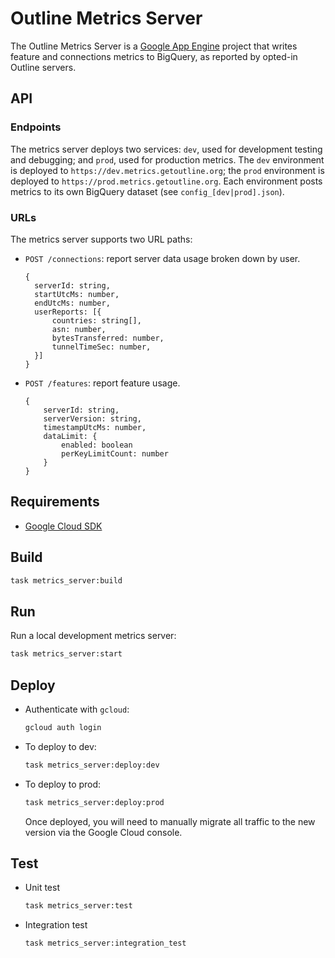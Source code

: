 # Outline Metrics Server

The Outline Metrics Server is a [Google App Engine](https://cloud.google.com/appengine) project that writes feature and connections metrics to BigQuery, as reported by opted-in Outline servers.

## API

### Endpoints

The metrics server deploys two services: `dev`, used for development testing and debugging; and `prod`, used for production metrics. The `dev` environment is deployed to `https://dev.metrics.getoutline.org`; the `prod` environment is deployed to `https://prod.metrics.getoutline.org`. Each environment posts metrics to its own BigQuery dataset (see `config_[dev|prod].json`).

### URLs

The metrics server supports two URL paths:

- `POST /connections`: report server data usage broken down by user.

  ```
  {
    serverId: string,
    startUtcMs: number,
    endUtcMs: number,
    userReports: [{
        countries: string[],
        asn: number,
        bytesTransferred: number,
        tunnelTimeSec: number,
    }]
  }
  ```

- `POST /features`: report feature usage.

  ```
  {
      serverId: string,
      serverVersion: string,
      timestampUtcMs: number,
      dataLimit: {
          enabled: boolean
          perKeyLimitCount: number
      }
  }
  ```

## Requirements

- [Google Cloud SDK](https://cloud.google.com/sdk/)

## Build

```sh
task metrics_server:build
```

## Run

Run a local development metrics server:

```sh
task metrics_server:start
```

## Deploy

- Authenticate with `gcloud`:
  ```sh
  gcloud auth login
  ```
- To deploy to dev:
  ```sh
  task metrics_server:deploy:dev
  ```
- To deploy to prod:
  ```sh
  task metrics_server:deploy:prod
  ```
  Once deployed, you will need to manually migrate all traffic to the new version via the Google Cloud console.

## Test

- Unit test
  ```sh
  task metrics_server:test
  ```
- Integration test
  ```sh
  task metrics_server:integration_test
  ```
